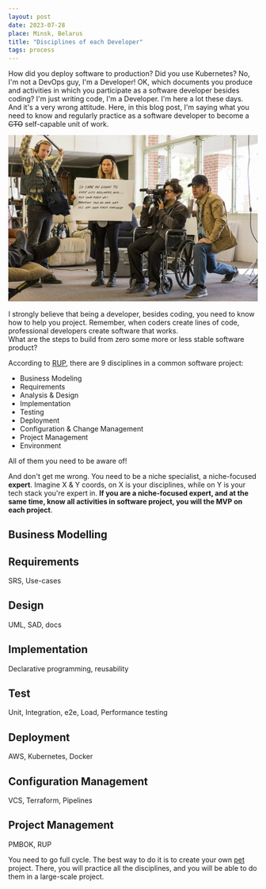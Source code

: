```yaml
---
layout: post
date: 2023-07-28
place: Minsk, Belarus
title: "Disciplines of each Developer"
tags: process
---
```


How did you deploy software to production?
Did you use Kubernetes?
No, I'm not a DevOps guy, I'm a Developer!
OK, which documents you produce and activities in which you participate
as a software developer besides coding?
I'm just writing code, I'm a Developer.
I'm here a lot these days.
And it's a very wrong attitude.
Here, in this blog post, I'm saying what you
need to know and regularly practice as a software developer 
to become a ~~CTO~~ self-capable unit of work.

<!--more-->

<img src="/images/2023/07/saul-take.png">

I strongly believe that being a developer, besides coding, you need to know
how to help you project.
Remember, when coders create lines of code,
professional developers create software that works.
<br>
What are the steps to build from zero some more or less
stable software product?

According to [RUP](), there are 9 disciplines
in a common software project:
* Business Modeling
* Requirements
* Analysis & Design
* Implementation
* Testing
* Deployment
* Configuration & Change Management
* Project Management
* Environment

All of them you need to be aware of!

And don't get me wrong.
You need to be a niche specialist, a niche-focused **expert**.
Imagine X & Y coords, on X is your disciplines,
while on Y is your tech stack you're expert in.
**If you are a niche-focused expert,
and at the same time, know all activities in software project,
you will the MVP on each project**.

## Business Modelling

## Requirements

SRS, Use-cases

## Design

UML, SAD, docs

## Implementation

Declarative programming, reusability

## Test

Unit, Integration, e2e, Load, Performance testing

## Deployment

AWS, Kubernetes, Docker

## Configuration Management

VCS, Terraform, Pipelines

## Project Management

PMBOK, RUP

You need to go full cycle.
The best way to do it is to create your own [pet]() project.
There, you will practice all the disciplines, 
and you will be able to do them in a large-scale project.